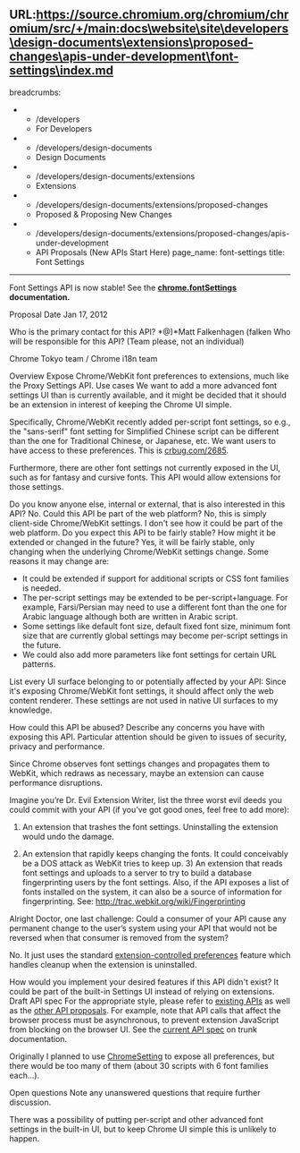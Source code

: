 URL:https://source.chromium.org/chromium/chromium/src/+/main:docs\website\site\developers\design-documents\extensions\proposed-changes\apis-under-development\font-settings\index.md
---
breadcrumbs:
- - /developers
  - For Developers
- - /developers/design-documents
  - Design Documents
- - /developers/design-documents/extensions
  - Extensions
- - /developers/design-documents/extensions/proposed-changes
  - Proposed & Proposing New Changes
- - /developers/design-documents/extensions/proposed-changes/apis-under-development
  - API Proposals (New APIs Start Here)
page_name: font-settings
title: Font Settings
---

Font Settings API is now stable! See the
**[chrome.fontSettings](http://developer.chrome.com/stable/extensions/fontSettings.html)
documentation.**

Proposal Date
Jan 17, 2012

Who is the primary contact for this API?
*@)*Matt Falkenhagen (falken
Who will be responsible for this API? (Team please, not an individual)

Chrome Tokyo team / Chrome i18n team

Overview
Expose Chrome/WebKit font preferences to extensions, much like the Proxy Settings API.
Use cases
We want to add a more advanced font settings UI than is currently available, and
it might be decided that it should be an extension in interest of keeping the
Chrome UI simple.

Specifically, Chrome/WebKit recently added per-script font settings, so e.g.,
the "sans-serif" font setting for Simplified Chinese script can be different
than the one for Traditional Chinese, or Japanese, etc. We want users to have
access to these preferences. This is [crbug.com/2685](https://crbug.com/2685).

Furthermore, there are other font settings not currently exposed in the UI, such
as for fantasy and cursive fonts. This API would allow extensions for those
settings.

Do you know anyone else, internal or external, that is also interested in this
API?
No.
Could this API be part of the web platform?
No, this is simply client-side Chrome/WebKit settings. I don't see how it could be part of the web platform.
Do you expect this API to be fairly stable? How might it be extended or changed
in the future?
Yes, it will be fairly stable, only changing when the underlying Chrome/WebKit
settings change. Some reasons it may change are:

*   It could be extended if support for additional scripts or CSS font
            families is needed.
*   The per-script settings may be extended to be per-script+language.
            For example, Farsi/Persian may need to use a different font than the
            one for Arabic language although both are written in Arabic script.
*   Some settings like default font size, default fixed font size,
            minimum font size that are currently global settings may become
            per-script settings in the future.
*   We could also add more parameters like font settings for certain URL
            patterns.

List every UI surface belonging to or potentially affected by your API:
Since it's exposing Chrome/WebKit font settings, it should affect only the web
content renderer. These settings are not used in native UI surfaces to my
knowledge.

How could this API be abused?
Describe any concerns you have with exposing this API. Particular attention
should be given to issues of security, privacy and performance.

Since Chrome observes font settings changes and propagates them to WebKit, which
redraws as necessary, maybe an extension can cause performance disruptions.

Imagine you’re Dr. Evil Extension Writer, list the three worst evil deeds you
could commit with your API (if you’ve got good ones, feel free to add more):
1) An extension that trashes the font settings. Uninstalling the extension would
undo the damage.

2) An extension that rapidly keeps changing the fonts. It could conceivably be a
DOS attack as WebKit tries to keep up. 3) An extension that reads font settings
and uploads to a server to try to build a database fingerprinting users by the
font settings. Also, if the API exposes a list of fonts installed on the system,
it can also be a source of information for fingerprinting. See:
<http://trac.webkit.org/wiki/Fingerprinting>

Alright Doctor, one last challenge:
Could a consumer of your API cause any permanent change to the user’s system
using your API that would not be reversed when that consumer is removed from the
system?

No. It just uses the standard [extension-controlled
preferences](/developers/design-documents/preferences#TOC-Extension-Controlled-Preferences)
feature which handles cleanup when the extension is uninstalled.

How would you implement your desired features if this API didn't exist?
It could be part of the built-in Settings UI instead of relying on extensions.
Draft API spec
For the appropriate style, please refer to [existing
APIs](http://code.google.com/chrome/extensions/docs.html) as well as the [other
API proposals](/developers/design-documents/extensions/).
For example, note that API calls that affect the browser process must be
asynchronous, to prevent extension JavaScript from blocking on the browser UI.
See the [current API
spec](http://code.google.com/chrome/extensions/trunk/experimental.fontSettings.html)
on trunk documentation.

Originally I planned to use
[ChromeSetting](http://code.google.com/chrome/extensions/types.html#ChromeSetting)
to expose all preferences, but there would be too many of them (about 30 scripts
with 6 font families each...).

Open questions
Note any unanswered questions that require further discussion.

There was a possibility of putting per-script and other advanced font settings
in the built-in UI, but to keep Chrome UI simple this is unlikely to happen.
